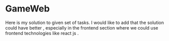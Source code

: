 # GameWeb
Here is my solution to given set of tasks. I would like to add that the solution could have better , especially in the frontend section where we could use frontend technologies like react js .
